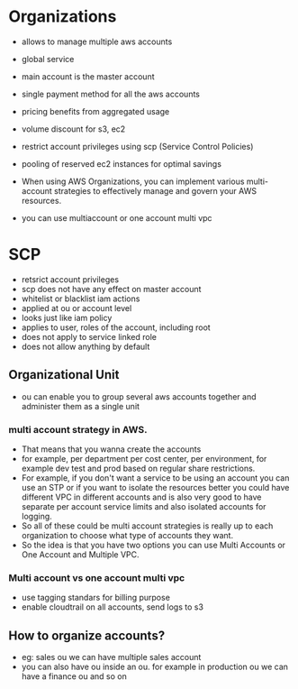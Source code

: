 # Organizations

- allows to manage multiple aws accounts
- global service
- main account is the master account
- single payment method for all the aws accounts
- pricing benefits from aggregated usage
- volume discount for s3, ec2
- restrict account privileges using scp (Service Control Policies)
- pooling of reserved ec2 instances for optimal savings
- When using AWS Organizations, you can implement various multi-account strategies to effectively manage and govern your AWS resources.


- you can use multiaccount or one account multi vpc

# SCP
- retsrict account privileges
- scp does not have any effect on master account
- whitelist or blacklist iam actions
- applied at ou or account level
- looks just like iam policy
- applies to user, roles of the account, including root
- does not apply to service linked role
- does not allow anything by default


## Organizational Unit
- ou can enable you to group several aws accounts together and administer them as a single unit

### multi account strategy in AWS.
- That means that you wanna create the accounts
- for example, per department per cost center, per environment, for example dev test and prod based on regular share restrictions.
- For example, if you don't want a service to be using an account you can use an STP or if you want to isolate the resources better you could have different VPC in different accounts and is also very good to have separate per account service limits and also isolated accounts for logging.
- So all of these could be multi account strategies is really up to each organization to choose what type of accounts they want.
- So the idea is that you have two options you can use Multi Accounts or One Account and Multiple VPC.

### Multi account vs one account multi vpc
- use tagging standars for billing purpose
- enable cloudtrail on all accounts, send logs to s3

## How to organize accounts?
- eg: sales ou we can have multiple sales account
- you can also have ou inside an ou. for example in production ou we can have a finance ou and so on
  
